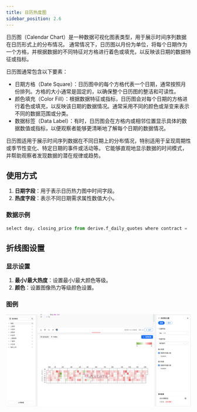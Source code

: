 ```yaml
---
title: 日历热度图
sidebar_position: 2.6
---
```


日历图（Calendar Chart）是一种数据可视化图表类型，用于展示时间序列数据在日历形式上的分布情况。
通常情况下，日历图以月份为单位，将每个日期作为一个方格，并根据数据的不同特征对方格进行着色或填充，以反映该日期的数据特征或指标。

日历图通常包含以下要素：

- 日期方格（Date Square）：日历图中的每个方格代表一个日期，通常按照月份排列。方格的大小通常是固定的，以确保整个日历图的整洁和可读性。
- 颜色填充（Color Fill）：根据数据特征或指标，日历图会对每个日期的方格进行着色或填充，以反映该日期的数据情况。通常采用不同的颜色或渐变来表示不同的数据范围或分类。
- 数据标签（Data Label）：有时，日历图会在方格内或相邻位置显示具体的数据数值或指标，以便观察者能够更清晰地了解每个日期的数据情况。

日历图适用于展示时间序列数据在不同日期上的分布情况，特别适用于呈现周期性或季节性变化、特定日期的事件或活动等。
它能够直观地显示数据的时间模式，并帮助观察者发现数据的潜在规律或趋势。

## 使用方式


1. **日期字段**：用于表示日历热力图中时间字段。
2. **热度字段**：表示不同日期需求属性数值大小。 



### 数据示例

```py
select day, closing_price from derive.f_daily_quotes where contract = 'RB2505' order by day;
```


## 折线图设置

### 显示设置

1. **最小/最大热度**：设置最小/最大颜色等级。
2. **颜色**：设置图像热力等级颜色设置。  




### 图例

![日历热力图](./calendarheat.png)
